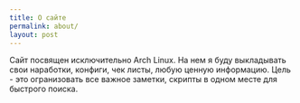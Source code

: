 ```yaml
---
title: О сайте
permalink: about/
layout: post
---
```

Сайт посвящен исключительно Arch Linux. 
На нем я буду выкладывать свои наработки, конфиги, чек листы, любую ценную информацию.
Цель - это огранизовать все важное заметки, скрипты в одном месте для быстрого поиска.